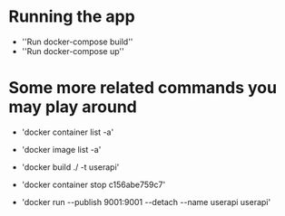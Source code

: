 # Running the app

 - ''Run docker-compose build''
 - ''Run docker-compose up''

# Some more related commands you may play around

- 'docker container list -a'

- 'docker image list -a'

- 'docker build ./ -t userapi'

- 'docker container stop c156abe759c7'

- 'docker run --publish 9001:9001 --detach --name userapi userapi'

